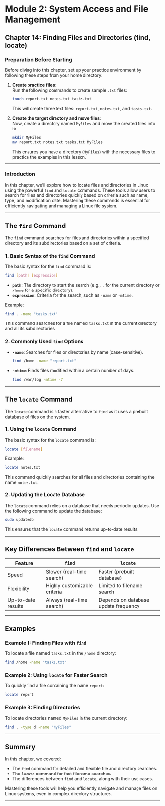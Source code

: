# **Module 2: System Access and File Management**  
## **Chapter 14: Finding Files and Directories (find, locate)**  

### **Preparation Before Starting**  
Before diving into this chapter, set up your practice environment by following these steps from your home directory:  

1. **Create practice files**:  
   Run the following commands to create sample `.txt` files:  

   ```bash
   touch report.txt notes.txt tasks.txt
   ```  

   This will create three text files: `report.txt`, `notes.txt`, and `tasks.txt`.  

2. **Create the target directory and move files**:  
   Now, create a directory named `MyFiles` and move the created files into it:  

   ```bash
   mkdir MyFiles
   mv report.txt notes.txt tasks.txt MyFiles
   ```  

   This ensures you have a directory (`MyFiles`) with the necessary files to practice the examples in this lesson.  

---

### **Introduction**  
In this chapter, we’ll explore how to locate files and directories in Linux using the powerful `find` and `locate` commands. These tools allow users to search for files and directories quickly based on criteria such as name, type, and modification date. Mastering these commands is essential for efficiently navigating and managing a Linux file system.  

---

## **The `find` Command**  

The `find` command searches for files and directories within a specified directory and its subdirectories based on a set of criteria.  

### 1. **Basic Syntax of the `find` Command**  
The basic syntax for the `find` command is:  

```bash
find [path] [expression]
```  

- **`path`**: The directory to start the search (e.g., `.` for the current directory or `/home` for a specific directory).  
- **`expression`**: Criteria for the search, such as `-name` or `-mtime`.  

Example:  

```bash
find . -name "tasks.txt"
```  

This command searches for a file named `tasks.txt` in the current directory and all its subdirectories.  

### 2. **Commonly Used `find` Options**  
- **`-name`**: Searches for files or directories by name (case-sensitive).  
  ```bash
  find /home -name "report.txt"
  ```  

- **`-mtime`**: Finds files modified within a certain number of days.  
  ```bash
  find /var/log -mtime -7
  ```  

---

## **The `locate` Command**  

The `locate` command is a faster alternative to `find` as it uses a prebuilt database of files on the system.  

### 1. **Using the `locate` Command**  
The basic syntax for the `locate` command is:  

```bash
locate [filename]
```  

Example:  

```bash
locate notes.txt
```  

This command quickly searches for all files and directories containing the name `notes.txt`.  

### 2. **Updating the Locate Database**  
The `locate` command relies on a database that needs periodic updates. Use the following command to update the database:  

```bash
sudo updatedb
```  

This ensures that the `locate` command returns up-to-date results.  

---

## **Key Differences Between `find` and `locate`**  

| Feature              | `find`                          | `locate`                    |  
|----------------------|----------------------------------|-----------------------------|  
| Speed                | Slower (real-time search)       | Faster (prebuilt database)  |  
| Flexibility          | Highly customizable criteria    | Limited to filename search  |  
| Up-to-date results   | Always (real-time search)       | Depends on database update frequency |  

---

## **Examples**  

### Example 1: Finding Files with `find`  
To locate a file named `tasks.txt` in the `/home` directory:  

```bash
find /home -name "tasks.txt"
```  

### Example 2: Using `locate` for Faster Search  
To quickly find a file containing the name `report`:  

```bash
locate report
```  

### Example 3: Finding Directories  
To locate directories named `MyFiles` in the current directory:  

```bash
find . -type d -name "MyFiles"
```  

---

## **Summary**  

In this chapter, we covered:  
- The `find` command for detailed and flexible file and directory searches.  
- The `locate` command for fast filename searches.  
- The differences between `find` and `locate`, along with their use cases.  

Mastering these tools will help you efficiently navigate and manage files on Linux systems, even in complex directory structures.  

---
